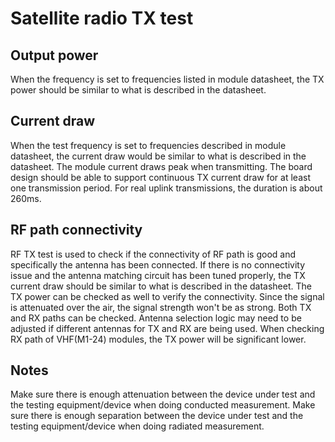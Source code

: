 # Satellite radio TX test

## Output power

When the frequency is set to frequencies listed in module datasheet, the TX power should be similar to what is described in the datasheet.


## Current draw

When the test frequency is set to frequencies described in module datasheet, the current draw would be similar to what is described in the datasheet.
The module current draws peak when transmitting. The board design should be able to support continuous TX current draw for at least one transmission period. For real uplink transmissions, the duration is about 260ms.


## RF path connectivity

RF TX test is used to check if the connectivity of RF path is good and specifically the antenna has been connected.
If there is no connectivity issue and the antenna matching circuit has been tuned properly, the TX current draw should be similar to what is described in the datasheet.
The TX power can be checked as well to verify the connectivity. Since the signal is attenuated over the air, the signal strength won't be as strong.
Both TX and RX paths can be checked. Antenna selection logic may need to be adjusted if different antennas for TX and RX are being used. When checking RX path of VHF(M1-24) modules, the TX power will be significant lower.

## Notes
Make sure there is enough attenuation between the device under test and the testing equipment/device when doing conducted measurement.
Make sure there is enough separation between the device under test and the testing equipment/device when doing radiated measurement.
